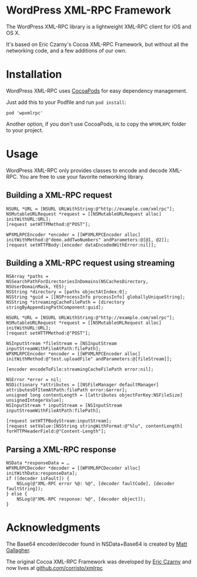 # WordPress XML-RPC Framework

The WordPress XML-RPC library is a lightweight XML-RPC client for iOS
and OS X.

It's based on Eric Czarny's Cocoa XML-RPC Framework, but without all the
networking code, and a few additions of our own.

# Installation

WordPress XML-RPC uses [CocoaPods](http://cocoapods.org/) for easy
dependency management.

Just add this to your Podfile and run `pod install`:

	pod 'wpxmlrpc'

Another option, if you don't use CocoaPods, is to copy the `WPXMLRPC`
folder to your project.

# Usage

WordPress XML-RPC only provides classes to encode and decode XML-RPC. You are free to use your favorite networking library.

## Building a XML-RPC request

	NSURL *URL = [NSURL URLWithString:@"http://example.com/xmlrpc"];
	NSMutableURLRequest *request = [[NSMutableURLRequest alloc] initWithURL:URL];
	[request setHTTPMethod:@"POST"];
	
	WPXMLRPCEncoder *encoder = [[WPXMLRPCEncoder alloc] initWithMethod:@"demo.addTwoNumbers" andParameters:@[@1, @2]];
	[request setHTTPBody:[encoder dataEncodedWithError:nil]];

## Building a XML-RPC request using streaming
	NSArray *paths = NSSearchPathForDirectoriesInDomains(NSCachesDirectory, NSUserDomainMask, YES);
    NSString *directory = [paths objectAtIndex:0];
    NSString *guid = [[NSProcessInfo processInfo] globallyUniqueString];
    NSString *streamingCacheFilePath = [directory stringByAppendingPathComponent:guid];

	NSURL *URL = [NSURL URLWithString:@"http://example.com/xmlrpc"];
	NSMutableURLRequest *request = [[NSMutableURLRequest alloc] initWithURL:URL];
	[request setHTTPMethod:@"POST"];
	
	NSInputStream *fileStream = [NSInputStream inputStreamWithFileAtPath:filePath];
	WPXMLRPCEncoder *encoder = [[WPXMLRPCEncoder alloc] initWithMethod:@"test.uploadFile" andParameters:@[fileStream]];	      
	
	[encoder encodeToFile:streamingCacheFilePath error:nil];

	NSError *error = nil;
    NSDictionary *attributes = [[NSFileManager defaultManager] attributesOfItemAtPath:filePath error:&error];
    unsigned long contentLength = [[attributes objectForKey:NSFileSize] unsignedIntegerValue];
    NSInputStream * inputStream = [NSInputStream inputStreamWithFileAtPath:filePath]; 

	[request setHTTPBodyStream:inputStream];
	[request setValue:[NSString stringWithFormat:@"%lu", contentLength] forHTTPHeaderField:@"Content-Length"];

## Parsing a XML-RPC response

	NSData *responseData = …
	WPXMLRPCDecoder *decoder = [[WPXMLRPCDecoder alloc] initWithData:responseData];
	if ([decoder isFault]) {
		NSLog(@"XML-RPC error %@: %@", [decoder faultCode], [decoder faultString]);
	} else {
		NSLog(@"XML-RPC response: %@", [decoder object]);
	}

# Acknowledgments

The Base64 encoder/decoder found in NSData+Base64 is created by [Matt Gallagher](http://cocoawithlove.com/2009/06/base64-encoding-options-on-mac-and.html).

The original Cocoa XML-RPC Framework was developed by [Eric Czarny](https://github.com/eczarny/xmlrpc) and now lives at [github.com/corristo/xmlrpc](https://github.com/corristo/xmlrpc)

